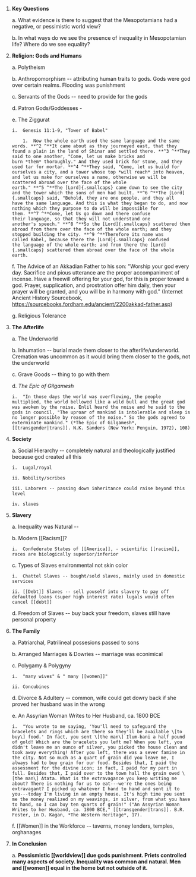 1.  **Key Questions**

    a.  What evidence is there to suggest that the Mesopotamians had a negative, or pessimistic world view?

    b.  In what ways do we see the presence of inequality in Mesopotamian life? Where do we see equality?

2.  **Religion: Gods and Humans**

    a.  Polytheism

    b.  Anthropomorphism -- attributing human traits to gods. Gods were god over certain realms. Flooding was punishment

    c.  Servants of the Gods -- need to provide for the gods

    d.  Patron Gods/Goddesses -

    e.  The Ziggurat

        i.  Genesis 11:1-9, "Tower of Babel"

            1.  Now the whole earth used the same language and the same words. **^2 ^**It came about as they journeyed east, that they found a plain in the land of Shinar and settled there. **^3 ^**They said to one another, "Come, let us make bricks and burn *them* thoroughly." And they used brick for stone, and they used tar for mortar. **^4 ^**They said, "Come, let us build for ourselves a city, and a tower whose top *will reach* into heaven, and let us make for ourselves a name, otherwise we will be scattered abroad over the face of the whole earth." **^5 ^**The [Lord]{.smallcaps} came down to see the city and the tower which the sons of men had built. **^6 ^**The [Lord]{.smallcaps} said, "Behold, they are one people, and they all have the same language. And this is what they began to do, and now nothing which they purpose to do will be impossible for them. **^7 ^**Come, let Us go down and there confuse their language, so that they will not understand one another's speech." **^8 ^**So the [Lord]{.smallcaps} scattered them abroad from there over the face of the whole earth; and they stopped building the city. **^9 ^**Therefore its name was called Babel, because there the [Lord]{.smallcaps} confused the language of the whole earth; and from there the [Lord]{.smallcaps} scattered them abroad over the face of the whole earth.

    f.  The Advice of an Akkadian Father to his son: "Worship your god every day. Sacrifice and pious utterance are the proper accompaniment of incense. Have a freewill offering for your god, for this is proper toward a god. Prayer, supplication, and prostration offer him daily, then your prayer will be granted, and you will be in harmony with god." (Internet Ancient History Sourcebook, <https://sourcebooks.fordham.edu/ancient/2200akkad-father.asp>)

    g.  Religious Tolerance

3.  **The Afterlife**

    a.  The Underworld

    b.  Inhumation -- burial made them closer to the afterlife/underworld. Cremation was uncommon as it would bring them closer to the gods, not the underworld

    c.  Grave Goods -- thing to go with them

    d.  *The Epic of Gilgamesh*

        i.  "In those days the world was overflowing, the people multiplied, the world bellowed like a wild bull and the great god was awoken by the noise. Enlil heard the noise and he said to the gods in council, "The uproar of mankind is intolerable and sleep is no longer possible by reason of the noise." So the gods agreed to exterminate mankind." (*The Epic of Gilgamesh*, [[transgender|trans]]. N.K. Sanders (New York: Penguin, 1972), 108)

4.  **Society**

    a.  Social Hierarchy -- completely natural and theologically justified because god created all this

        i.  Lugal/royal

        ii. Nobility/scribes

        iii. Laborers -- passing down inheritance could raise beyond this level

        iv. slaves

5.  **Slavery**

    a.  Inequality was Natural --

    b.  Modern [[Racism]]?

        i.  Confederate States of [[America]], - scientific [[racism]], races are biologically superior/inferior

    c.  Types of Slaves environmental not skin color

        i.  Chattel Slaves -- bought/sold slaves, mainly used in domestic services

        ii. [[Debt]] Slaves -- sell youself into slavery to pay off defaulted loans (super high interest rate) lugals would often cancel [[debt]]

    d.  Freedom of Slaves -- buy back your freedom, slaves still have personal property

6.  **The Family**

    a.  Patriarchal, Patrilineal possesions passed to sons

    b.  Arranged Marriages & Dowries -- marriage was econimical

    c.  Polygamy & Polygyny

        i.  "many wives" & " many [[women]]"

        ii. Concubines

    d.  Divorce & Adultery -- common, wife could get dowry back if she proved her husband was in the wrong

    e.  An Assyrian Woman Writes to Her Husband, ca. 1800 BCE

        i.  "You wrote to me saying, 'You'll need to safeguard the bracelets and rings which are there so they'll be available \[to buy\] food.' In fact, you sent \[the man\] Ilum-bani a half pound of gold! Which are the bracelets you left me? When you left, you didn't leave me an ounce of silver, you picked the house clean and took away everything! After you left, there was a sever famine in the city. Not so much as a quart of grain did you leave me, I always had to buy grain for our food. Besides that, I paid the assessment for the divine icon; in fact, I paid for my part in full. Besides that, I paid over to the town hall the grain owed \[the man\] Atata. What is the extravagance you keep writing me about? There is nothing for us to eat---we're the ones being extravagant? I picked up whatever I hand to hand and sent it to you---today I'm living in an empty house. It's high time you sent me the money realized on my weavings, in silver, from what you have to hand, so I can buy ten quarts of grain!" ("An Assyrian Woman Writes to her Husband, ca. 1800 BCE," [[transgender|trans]]. B.R. Foster, in D. Kagan, *The Western Heritage*, 17).

    f.  [[Women]] in the Workforce -- taverns, money lenders, temples, orghanages

7.  **In Conclusion**

    a.  **Pessismistic [[worldview]] due gods punishment. Priets controlled many aspects of society. Inequality was common and natural. Men and [[women]] equal in the home but not outside of it.**
